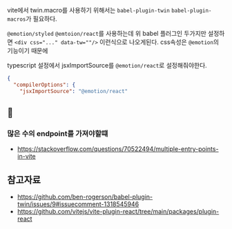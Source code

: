 vite에서 twin.macro를 사용하기 위해서는 `babel-plugin-twin` `babel-plugin-macros`가 필요하다.

`@emotion/styled` `@emtoion/react`를 사용하는데 위 babel 플러그인 두가지만 설정하면 `<div css="..." data-tw=""/>` 이런식으로 나오게된다. css속성은 `@emotion`의 기능이기 때문에

typescript 설정에서 jsxImportSource를 `@emotion/react`로 설정해줘야한다.

```json
{
  "compilerOptions": {
    "jsxImportSource": "@emotion/react"
```

## 🤔

### 많은 수의 endpoint를 가져야할떄

- https://stackoverflow.com/questions/70522494/multiple-entry-points-in-vite



## 참고자료

- https://github.com/ben-rogerson/babel-plugin-twin/issues/9#issuecomment-1318545946
- https://github.com/vitejs/vite-plugin-react/tree/main/packages/plugin-react